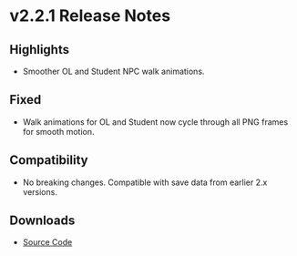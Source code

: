 # v2.2.1 Release Notes

## Highlights
- Smoother OL and Student NPC walk animations.

## Fixed
- Walk animations for OL and Student now cycle through all PNG frames for smooth motion.

## Compatibility
- No breaking changes. Compatible with save data from earlier 2.x versions.

## Downloads
- [Source Code](https://github.com/example/mario-demo/archive/refs/tags/v2.2.1.zip)
